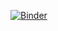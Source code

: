[![Binder](https://mybinder.org/badge_logo.svg)](https://mybinder.org/v2/gh/sirjosep/hepatitis_c_app/HEAD?urlpath=%2Fvoila%2Frender%2FHepatitis_C_Prediction.ipynb)
